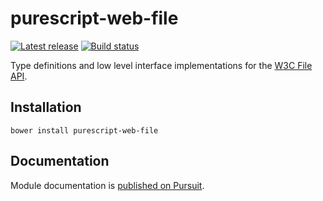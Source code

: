 # purescript-web-file

[![Latest release](http://img.shields.io/github/release/purescript-web/purescript-web-file.svg)](https://github.com/purescript-web/purescript-web-file/releases)
[![Build status](https://travis-ci.org/purescript-web/purescript-web-file.svg?branch=master)](https://travis-ci.org/purescript-web/purescript-web-file)

Type definitions and low level interface implementations for the [W3C File API](https://www.w3.org/TR/FileAPI/).

## Installation

```
bower install purescript-web-file
```

## Documentation

Module documentation is [published on Pursuit](http://pursuit.purescript.org/packages/purescript-web-file).
